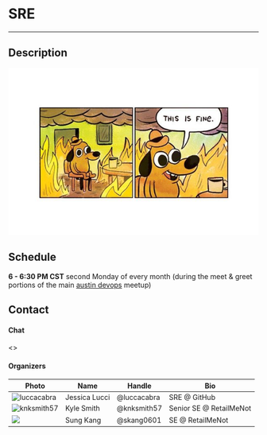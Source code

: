 # SRE
___

## Description
![tif](./static/tif.jpeg)
## Schedule
**6 - 6:30 PM CST** second Monday of every month (during the meet & greet portions of the main [austin devops](https://www.meetup.com/austin-devops/) meetup)

## Contact
#### Chat
<>
#### Organizers
| Photo | Name | Handle | Bio |
| ----- | ---- | ------ | --- |
| <img src="https://avatars0.githubusercontent.com/u/1678823?s=460&v=4" width="100" height="100" alt="luccacabra"> | Jessica Lucci | @luccacabra | SRE @ GitHub |
| <img src="https://avatars0.githubusercontent.com/u/796851?s=460&v=4" width="100" height="100" alt="knksmith57"/> | Kyle Smith | @knksmith57 | Senior SE @ RetailMeNot |
| <img src="https://scontent-dfw5-1.xx.fbcdn.net/v/t31.0-8/13316837_281513105525513_1701320456255089708_o.jpg?oh=57badec2c87b86404ea29d0d4b530ad4&oe=5B42D677" width="100px"> | Sung Kang | @skang0601 | SE @ RetailMeNot |
